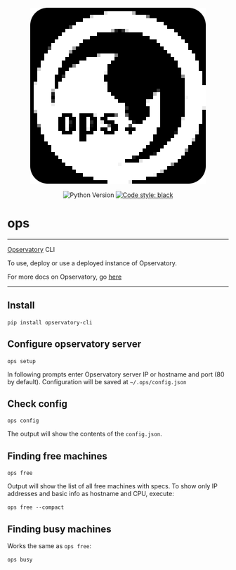 <p align="center">
    <img src="image.png">
</p>
<p align="center">

  <img src="https://img.shields.io/badge/python-3.9+-blue.svg" alt="Python Version">
  <a href="https://github.com/psf/black"><img alt="Code style: black" src="https://img.shields.io/badge/code%20style-black-000000.svg"></a>
</p>

# ops

---

[Opservatory](https://github.com/subatiq/opservatory) CLI

To use, deploy or use a deployed instance of Opservatory.

For more docs on Opservatory, go [here](https://subatiq.github.io/opservatory/)

---

## Install

```
pip install opservatory-cli
```


## Configure opservatory server

```
ops setup
```

In following prompts enter Opservatory server IP or hostname and port (80 by default). Configuration will be saved at `~/.ops/config.json`

## Check config 

```
ops config
```

The output will show the contents of the `config.json`.

## Finding free machines

```
ops free
```

Output will show the list of all free machines with specs. To show only IP addresses and basic info as hostname and CPU, execute:

```
ops free --compact
```

## Finding busy machines

Works the same as `ops free`:

```
ops busy
```



